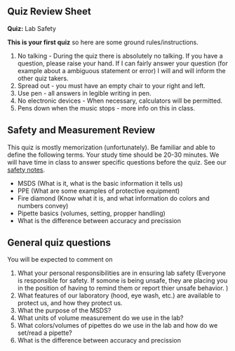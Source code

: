 ## Quiz Review Sheet

**Quiz:** Lab Safety

**This is your first quiz** so here are some ground rules/instructions.

1. No talking - During the quiz there is absolutely no talking. If you have a question, please raise your hand. If I can fairly answer your question (for example about a ambiguous statement or error) I will and will inform the other quiz takers.
2. Spread out - you must have an empty chair to your right and left.
3. Use pen - all answers in legible writing in pen.
4. No electronic devices - When necessary, calculators will be permitted.
5. Pens down when the music stops - more info on this in class.


## Safety and Measurement Review

This quiz is mostly memorization (unfortunately). Be familiar and able to define the following terms. Your study time should be 20-30 minutes. We will have time in class to answer specific questions before the quiz. See our [safety notes](https://github.com/JasonJWilliamsNY/science_institute_2019_materials/blob/master/class_notes/notes_09_09.md).

- MSDS (What is it, what is the basic information it tells us)
- PPE (What are some examples of protective equipment)
- Fire diamond (Know what it is, and what
  information do colors and numbers convey)
- Pipette basics (volumes, setting, propper handling)
- What is the difference between accuracy and precission


## General quiz questions

You will be expected to comment on

1. What your personal responsibilities are in ensuring lab safety
   (Everyone is responsible for safety. If somone is being unsafe, they are
   placing you in the position of having to remind them or report thier
   unsafe behavior. )
2. What features of our laboratory (hood, eye wash, etc.) are available to protect us, and how they protect us.
3. What the purpose of the MSDS?
4. What units of volume measurement do we use in the lab?
5. What colors/volumes of pipettes do we use in the lab and how do we set/read a pipette?
6. What is the difference between accuracy and precission
